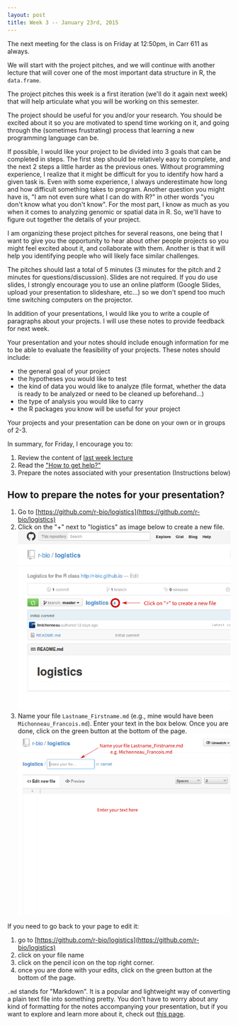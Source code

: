 ```yaml
---
layout: post
title: Week 3 -- January 23rd, 2015
---
```


The next meeting for the class is on Friday at 12:50pm, in Carr 611 as always.

We will start with the project pitches, and we will continue with another
lecture that will cover one of the most important data structure in R, the
`data.frame`.

The project pitches this week is a first iteration (we'll do it again next week)
that will help articulate what you will be working on this semester.

The project should be useful for you and/or your research. You should be excited
about it so you are motivated to spend time working on it, and going through the
(sometimes frustrating) process that learning a new programming language can be.

If possible, I would like your project to be divided into 3 goals that can be
completed in steps. The first step should be relatively easy to complete, and
the next 2 steps a little harder as the previous ones. Without programming
experience, I realize that it might be difficult for you to identify how hard a
given task is. Even with some experience, I always underestimate how long and
how difficult something takes to program. Another question you might have is, "I
am not even sure what I can do with R?" in other words "you don't know what you
don't know". For the most part, I know as much as you when it comes to analyzing
genomic or spatial data in R. So, we'll have to figure out together the details
of your project.

I am organizing these project pitches for several reasons, one being that I want
to give you the opportunity to hear about other people projects so you might
feel excited about it, and collaborate with them. Another is that it will help
you identifying people who will likely face similar challenges.

The pitches should last a total of 5 minutes (3 minutes for the pitch and 2
minutes for questions/discussion). Slides are not required. If you do use
slides, I strongly encourage you to use an online platform (Google Slides,
upload your presentation to slideshare, etc...) so we don't spend too much time
switching computers on the projector.

In addition of your presentations, I would like you to write a couple of
paragraphs about your projects. I will use these notes to provide feedback for
next week.

Your presentation and your notes should include enough information for me to be
able to evaluate the feasibility of your projects. These notes should include:

- the general goal of your project
- the hypotheses you would like to test
- the kind of data you would like to analyze (file format, whether the data is
  ready to be analyzed or need to be cleaned up beforehand...)
- the type of analysis you would like to carry
- the R packages you know will be useful for your project

Your projects and your presentation can be done on your own or in groups of 2-3.

In summary, for Friday, I encourage you to:

1. Review the content of [last week lecture](/01-intro-R)
1. Read the ["How to get help?"](/seeking-help)
1. Prepare the notes associated with your presentation (Instructions below)

## How to prepare the notes for your presentation?

1. Go to
   [https://github.com/r-bio/logistics](https://github.com/r-bio/logistics)
2. Click on the "+" next to "logistics" as image below to create a new file.
![step 1](/img/step1_edit.png)
3. Name your file `Lastname_Firstname.md` (e.g., mine would have been
   `Michonneau_Francois.md`). Enter your text in
   the box below. Once you are done, click on the green button at the bottom of
   the page.
![step 2](/img/step2_edit.png)

If you need to go back to your page to edit it:

1. go to
[https://github.com/r-bio/logistics](https://github.com/r-bio/logistics)
2. click on your file name
3. click on the pencil icon on the top right corner.
4. once you are done with your edits, click on the green button at the bottom of
   the page.

`.md` stands for "Markdown". It is a popular and lightweight way of converting a
plain text file into something pretty. You don't have to worry about any kind of
formatting for the notes accompanying your presentation, but if you want to
explore and learn more about it, check out
[this page](https://help.github.com/articles/markdown-basics/).
